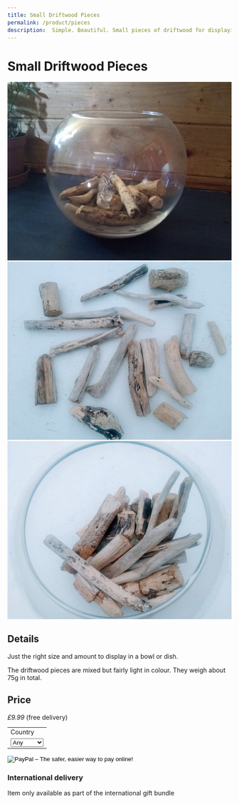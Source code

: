 ```yaml
---
title: Small Driftwood Pieces
permalink: /product/pieces
description:  Simple. Beautiful. Small pieces of driftwood for displaying in a bowl.
---
```


# Small Driftwood Pieces

<div class="row">
  <div class="column">
    <img src="/assets/images/bits1-680.jpg">
  </div> 
<div class="column">
 <img src="/assets/images/bits2-680.jpg">
</div> 
<div class="column">
    <img src="/assets/images/bits4-680.jpg">
 </div> 
<div class="column">
  
  </div>
 </div>


## Details
Just the right size and amount to display in 
a bowl or dish. 

The driftwood pieces are mixed but fairly light 
in colour. They weigh about 75g in total.

## Price

_£9.99_ (free delivery)

<form target="paypal" action="https://www.paypal.com/cgi-bin/webscr" method="post">
<input type="hidden" name="cmd" value="_s-xclick">
<input type="hidden" name="hosted_button_id" value="DNXYN48ZYC6EG">
<table>
<tr><td><input type="hidden" name="on0" value="Country">Country</td></tr><tr><td><select name="os0">
	<option value="Any">Any </option>
	<option value="Ireland">Ireland </option>
	<option value="Scotland">Scotland </option>
	<option value="Wales">Wales </option>
	<option value="England">England </option>
</select> </td></tr>
</table>
<input type="image" src="https://www.paypalobjects.com/en_GB/i/btn/btn_cart_LG.gif" border="0" name="submit" alt="PayPal – The safer, easier way to pay online!">
<img alt="" border="0" src="https://www.paypalobjects.com/en_GB/i/scr/pixel.gif" width="1" height="1">
</form>


### International delivery
Item only available as part of the
international gift bundle

